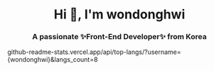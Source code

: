 <h1 align="center">Hi 👋, I'm wondonghwi</h1>
<h3 align="center">A passionate ✨Front-End Developer✨ from Korea</h3>

[comment]: <> (<h3 align="left">Languages and Tools:</h3>)


github-readme-stats.vercel.app/api/top-langs/?username={wondonghwi}&langs_count=8



